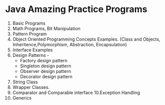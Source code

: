 # Java Amazing Practice Programs 

1. Basic Programs
2. Math Programs, Bit Manipulation 
3. Pattern Program
4. Object Oriented Programming Concepts Examples.
   (Class and Objects, Inheritence,Polymorphism, Abstraction, Encapsulation)
5. Interface Examples
6. Design Patterns - 
      - Factory design pattern
      - Singleton design pattern
      - Observer design pattern
      - Decorator design pattern
7. String Class 
8. Wrapper Classes.
9. Comparator and Comparable interface
10.Exception Handling
11. Generics

